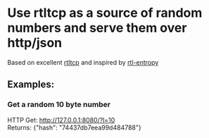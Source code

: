 # Use rtltcp as a source of random numbers and serve them over http/json

Based on excellent [rtltcp](https://github.com/bemasher/rtltcp) and inspired by [rtl-entropy](https://github.com/pwarren/rtl-entropy)   

## Examples:
### Get a random 10 byte number
HTTP Get: http://127.0.0.1:8080/?l=10   
Returns: {"hash": "74437db7eea99d484788"}   


